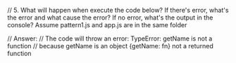 // 5. What will happen when execute the code below? If there's error, what's the error and what cause the error? If no error, what's the output in the console? Assume pattern1.js and app.js are in the same folder

// Answer:
// The code will throw an error: TypeError: getName is not a function
// because getName is an object {getName: fn} not a returned function



 

